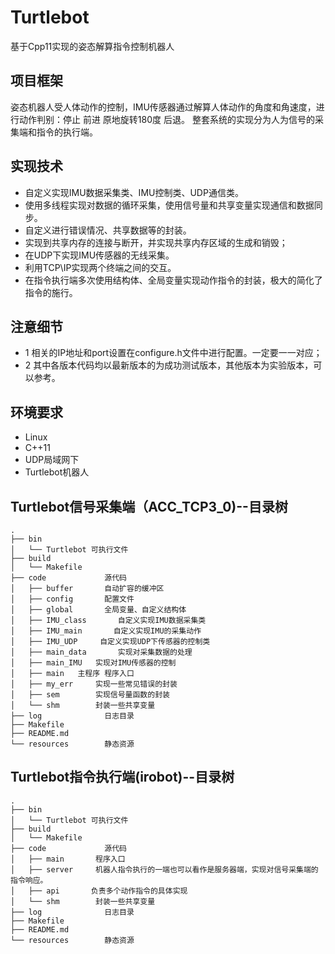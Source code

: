 # Turtlebot
基于Cpp11实现的姿态解算指令控制机器人
## 项目框架
姿态机器人受人体动作的控制，IMU传感器通过解算人体动作的角度和角速度，进行动作判别：停止 前进 原地旋转180度 后退。
整套系统的实现分为人为信号的采集端和指令的执行端。

## 实现技术
- 自定义实现IMU数据采集类、IMU控制类、UDP通信类。
- 使用多线程实现对数据的循环采集，使用信号量和共享变量实现通信和数据同步。
- 自定义进行错误情况、共享数据等的封装。
- 实现到共享内存的连接与断开，并实现共享内存区域的生成和销毁；
- 在UDP下实现IMU传感器的无线采集。
- 利用TCP\IP实现两个终端之间的交互。
- 在指令执行端多次使用结构体、全局变量实现动作指令的封装，极大的简化了指令的施行。

## 注意细节
- 1 相关的IP地址和port设置在configure.h文件中进行配置。一定要一一对应；
- 2 其中各版本代码均以最新版本的为成功测试版本，其他版本为实验版本，可以参考。

## 环境要求
- Linux
- C++11
- UDP局域网下
- Turtlebot机器人
## Turtlebot信号采集端（ACC_TCP3_0)--目录树
```
.
├── bin
│   └── Turtlebot 可执行文件
├── build
│   └── Makefile
├── code             源代码
│   ├── buffer       自动扩容的缓冲区
│   ├── config       配置文件
│   ├── global       全局变量、自定义结构体
│   ├── IMU_class       自定义实现IMU数据采集类
│   ├── IMU_main       自定义实现IMU的采集动作
│   ├── IMU_UDP     自定义实现UDP下传感器的控制类
│   ├── main_data       实现对采集数据的处理
│   ├── main_IMU   实现对IMU传感器的控制
│   ├── main   主程序 程序入口
│   ├── my_err     实现一些常见错误的封装
│   ├── sem        实现信号量函数的封装
│   └── shm        封装一些共享变量
├── log              日志目录
├── Makefile
├── README.md
└── resources        静态资源
```

## Turtlebot指令执行端(irobot)--目录树
```
.
├── bin
│   └── Turtlebot 可执行文件
├── build
│   └── Makefile
├── code             源代码
│   ├── main       程序入口
│   ├── server     机器人指令执行的一端也可以看作是服务器端，实现对信号采集端的指令响应。
│   ├── api       负责多个动作指令的具体实现
│   └── shm        封装一些共享变量
├── log              日志目录
├── Makefile  
├── README.md
└── resources        静态资源
```

